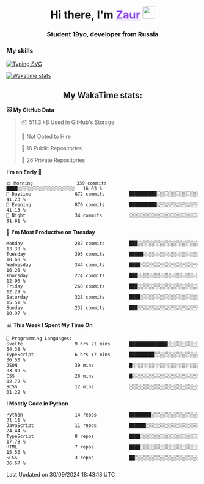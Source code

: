 <h1 align="center">
    Hi there, I'm 
    <a href="https://t.me/litera11yme" target="_blank" style="color: #8C43EA">Zaur</a>
    <img src="https://github.com/blackcater/blackcater/raw/main/images/Hi.gif" height="32">
</h1>

<h3 align="center">
    Student 19yo, developer from Russia
</h3>  

### **My skills**
[![Typing SVG](https://readme-typing-svg.herokuapp.com?font=Oxanium&duration=3000&pause=1500&color=8C43EA&height=30&lines=JavaScript/TypeScript:+React.js,+Next.js;HTML+(PUG),+CSS+(SCSS);Python:+FastAPI,+Flask,+Aiogram,+Telethon;SQL:+PostgreSQL,+SQLite)](https://git.io/typing-svg)

[![Wakatime stats](https://github-readme-stats.vercel.app/api/wakatime?username=skyguy&hide_title=true&show_icons=true&title_color=8C43EA&icon_color=BE57EA&bg_color=30,191919,341b56&text_color=B1B1B1&border_radius=10&hide_border=true)](https://github.com/anuraghazra/github-readme-stats)


<h2 align="center"> My WakaTime stats: </h2>

<!--START_SECTION:waka-->
**🐱 My GitHub Data** 

> 📦 511.3 kB Used in GitHub's Storage 
 > 
> 🚫 Not Opted to Hire
 > 
> 📜 18 Public Repositories 
 > 
> 🔑 26 Private Repositories 
 > 
**I'm an Early 🐤** 

```text
🌞 Morning                339 commits         ████░░░░░░░░░░░░░░░░░░░░░   16.03 % 
🌆 Daytime                872 commits         ██████████░░░░░░░░░░░░░░░   41.23 % 
🌃 Evening                870 commits         ██████████░░░░░░░░░░░░░░░   41.13 % 
🌙 Night                  34 commits          ░░░░░░░░░░░░░░░░░░░░░░░░░   01.61 % 
```
📅 **I'm Most Productive on Tuesday** 

```text
Monday                   282 commits         ███░░░░░░░░░░░░░░░░░░░░░░   13.33 % 
Tuesday                  395 commits         █████░░░░░░░░░░░░░░░░░░░░   18.68 % 
Wednesday                344 commits         ████░░░░░░░░░░░░░░░░░░░░░   16.26 % 
Thursday                 274 commits         ███░░░░░░░░░░░░░░░░░░░░░░   12.96 % 
Friday                   260 commits         ███░░░░░░░░░░░░░░░░░░░░░░   12.29 % 
Saturday                 328 commits         ████░░░░░░░░░░░░░░░░░░░░░   15.51 % 
Sunday                   232 commits         ███░░░░░░░░░░░░░░░░░░░░░░   10.97 % 
```


📊 **This Week I Spent My Time On** 

```text
💬 Programming Languages: 
Svelte                   9 hrs 21 mins       ██████████████░░░░░░░░░░░   54.38 % 
TypeScript               6 hrs 17 mins       █████████░░░░░░░░░░░░░░░░   36.50 % 
JSON                     39 mins             █░░░░░░░░░░░░░░░░░░░░░░░░   03.80 % 
CSS                      28 mins             █░░░░░░░░░░░░░░░░░░░░░░░░   02.72 % 
SCSS                     12 mins             ░░░░░░░░░░░░░░░░░░░░░░░░░   01.22 % 
```

**I Mostly Code in Python** 

```text
Python                   14 repos            ████████░░░░░░░░░░░░░░░░░   31.11 % 
JavaScript               11 repos            ██████░░░░░░░░░░░░░░░░░░░   24.44 % 
TypeScript               8 repos             ████░░░░░░░░░░░░░░░░░░░░░   17.78 % 
HTML                     7 repos             ████░░░░░░░░░░░░░░░░░░░░░   15.56 % 
SCSS                     3 repos             ██░░░░░░░░░░░░░░░░░░░░░░░   06.67 % 
```




 Last Updated on 30/09/2024 18:43:18 UTC
<!--END_SECTION:waka-->
